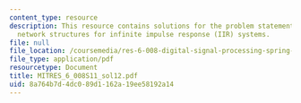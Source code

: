 ```yaml
---
content_type: resource
description: This resource contains solutions for the problem statements related to
  network structures for infinite impulse response (IIR) systems.
file: null
file_location: /coursemedia/res-6-008-digital-signal-processing-spring-2011/8a764b7d4dc089d1162a19ee58192a14_MITRES_6_008S11_sol12.pdf
file_type: application/pdf
resourcetype: Document
title: MITRES_6_008S11_sol12.pdf
uid: 8a764b7d-4dc0-89d1-162a-19ee58192a14
---
```

